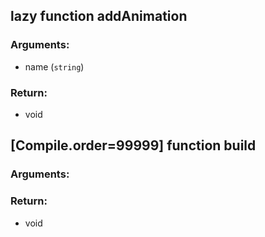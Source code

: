 ## lazy function addAnimation
### Arguments:
- name (`string`)
### Return:
- void




## [Compile.order=99999] function build
### Arguments:

### Return:
- void






